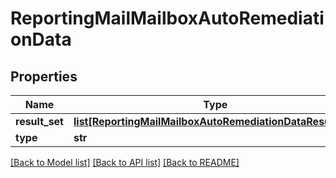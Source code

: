 # ReportingMailMailboxAutoRemediationData

## Properties
Name | Type | Description | Notes
------------ | ------------- | ------------- | -------------
**result_set** | [**list[ReportingMailMailboxAutoRemediationDataResultSet]**](ReportingMailMailboxAutoRemediationDataResultSet.md) |  | [optional] 
**type** | **str** |  | [optional] 

[[Back to Model list]](../README.md#documentation-for-models) [[Back to API list]](../README.md#documentation-for-api-endpoints) [[Back to README]](../README.md)

